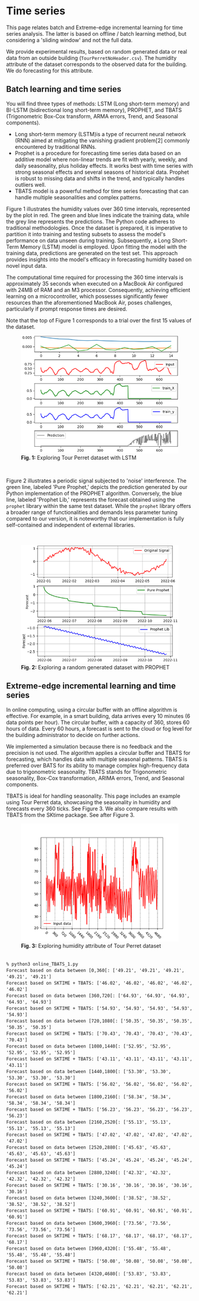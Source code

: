 # Time series

This page relates batch and Extreme-edge incremental learning for time series analysis. The latter is based on offline / batch learning method, but considering a 'sliding window' and not the full data.

We provide experimental results, based on random generated data or real data from an outside building (`TourPerretNoHeader.csv`). The humidity attribute of the dataset corresponds to the observed data for the building. We do forecasting for this attribute.

## Batch learning and time series

You will find three types of methods: LSTM (Long short-term memory) and BI-LSTM (bidirectional long short-term memory), PROPHET, and TBATS (Trigonometric Box-Cox transform, ARMA errors, Trend, and Seasonal components). 

- Long short-term memory (LSTM)is a type of recurrent neural network (RNN) aimed at mitigating the vanishing gradient problem[2] commonly encountered by traditional RNNs.
- Prophet is a procedure for forecasting time series data based on an additive model where non-linear trends are fit with yearly, weekly, and daily seasonality, plus holiday effects. It works best with time series with strong seasonal effects and several seasons of historical data. Prophet is robust to missing data and shifts in the trend, and typically handles outliers well.
- TBATS model is a powerful method for time series forecasting that can handle multiple seasonalities and complex patterns.

Figure 1 illustrates the humidity values over 360 time intervals, represented by the plot in red. The green and blue lines indicate the training data, while the grey line represents the predictions. The Python code adheres to traditional methodologies. Once the dataset is prepared, it is imperative to partition it into training and testing subsets to assess the model's performance on data unseen during training. Subsequently, a Long Short-Term Memory (LSTM) model is employed. Upon fitting the model with the training data, predictions are generated on the test set. This approach provides insights into the model's efficacy in forecasting humidity based on novel input data.

The computational time required for processing the 360 time intervals is approximately 35 seconds when executed on a MacBook Air configured with 24MB of RAM and an M3 processor. Consequently, achieving efficient learning on a microcontroller, which possesses significantly fewer resources than the aforementioned MacBook Air, poses challenges, particularly if prompt response times are desired.

Note that the top of Figure 1 corresponds to a trial over the first 15 values of the dataset.

<figure>
  <img src="Images/LSTM.png" alt="My image caption">
  <figcaption><b>Fig. 1:</b> Exploring Tour Perret dataset with LSTM</figcaption>
</figure>

  <p>  <br></p>
  
Figure 2 illustrates a periodic signal subjected to 'noise' interference. The green line, labeled 'Pure Prophet,' depicts the prediction generated by our Python implementation of the PROPHET algorithm. Conversely, the blue line, labeled 'Prophet Lib,' represents the forecast obtained using the `prophet` library within the same test dataset. While the `prophet` library offers a broader range of functionalities and demands less parameter tuning compared to our version, it is noteworthy that our implementation is fully self-contained and independent of external libraries.

  <p>  <br></p>

<figure>
  <img src="Images/PROPHET.png" alt="My image caption">
  <figcaption><b>Fig. 2:</b> Exploring a random generated dataset with PROPHET</figcaption>
</figure>


## Extreme-edge incremental learning and time series

In online computing, using a circular buffer with an offline algorithm is effective. For example, in a smart building, data arrives every 10 minutes (6 data points per hour). The circular buffer, with a capacity of 360, stores 60 hours of data. Every 60 hours, a forecast is sent to the cloud or fog level for the building administrator to decide on further actions.

We implemented a simulation because there is no feedback and the precision is not used. The algorithm applies a circular buffer and TBATS for forecasting, which handles data with multiple seasonal patterns. TBATS is preferred over BATS for its ability to manage complex high-frequency data due to trigonometric seasonality. TBATS stands for Trigonometric seasonality, Box-Cox transformation, ARIMA errors, Trend, and Seasonal components.

TBATS is ideal for handling seasonality. This page includes an example using Tour Perret data, showcasing the seasonality in humidity and forecasts every 360 ticks. See Figure 3. We also compare results with TBATS from the SKtime package. See after Figure 3.


<figure>
  <img src="Images/online_TBATS.png" alt="My image caption">
  <figcaption><b>Fig. 3:</b> Exploring humidity attribute of Tour Perret dataset</figcaption>
</figure>


 
<code>
% python3 online_TBATS_1.py
Forecast based on data between [0,360[: ['49.21', '49.21', '49.21', '49.21', '49.21']
Forecast based on SKTIME + TBATS: ['46.02', '46.02', '46.02', '46.02', '46.02']
Forecast based on data between [360,720[: ['64.93', '64.93', '64.93', '64.93', '64.93']
Forecast based on SKTIME + TBATS: ['54.93', '54.93', '54.93', '54.93', '54.93']
Forecast based on data between [720,1080[: ['50.35', '50.35', '50.35', '50.35', '50.35']
Forecast based on SKTIME + TBATS: ['70.43', '70.43', '70.43', '70.43', '70.43']
Forecast based on data between [1080,1440[: ['52.95', '52.95', '52.95', '52.95', '52.95']
Forecast based on SKTIME + TBATS: ['43.11', '43.11', '43.11', '43.11', '43.11']
Forecast based on data between [1440,1800[: ['53.30', '53.30', '53.30', '53.30', '53.30']
Forecast based on SKTIME + TBATS: ['56.02', '56.02', '56.02', '56.02', '56.02']
Forecast based on data between [1800,2160[: ['58.34', '58.34', '58.34', '58.34', '58.34']
Forecast based on SKTIME + TBATS: ['56.23', '56.23', '56.23', '56.23', '56.23']
Forecast based on data between [2160,2520[: ['55.13', '55.13', '55.13', '55.13', '55.13']
Forecast based on SKTIME + TBATS: ['47.02', '47.02', '47.02', '47.02', '47.02']
Forecast based on data between [2520,2880[: ['45.63', '45.63', '45.63', '45.63', '45.63']
Forecast based on SKTIME + TBATS: ['45.24', '45.24', '45.24', '45.24', '45.24']
Forecast based on data between [2880,3240[: ['42.32', '42.32', '42.32', '42.32', '42.32']
Forecast based on SKTIME + TBATS: ['30.16', '30.16', '30.16', '30.16', '30.16']
Forecast based on data between [3240,3600[: ['38.52', '38.52', '38.52', '38.52', '38.52']
Forecast based on SKTIME + TBATS: ['60.91', '60.91', '60.91', '60.91', '60.91']
Forecast based on data between [3600,3960[: ['73.56', '73.56', '73.56', '73.56', '73.56']
Forecast based on SKTIME + TBATS: ['68.17', '68.17', '68.17', '68.17', '68.17']
Forecast based on data between [3960,4320[: ['55.48', '55.48', '55.48', '55.48', '55.48']
Forecast based on SKTIME + TBATS: ['50.08', '50.08', '50.08', '50.08', '50.08']
Forecast based on data between [4320,4680[: ['53.83', '53.83', '53.83', '53.83', '53.83']
Forecast based on SKTIME + TBATS: ['62.21', '62.21', '62.21', '62.21', '62.21']
</code>
